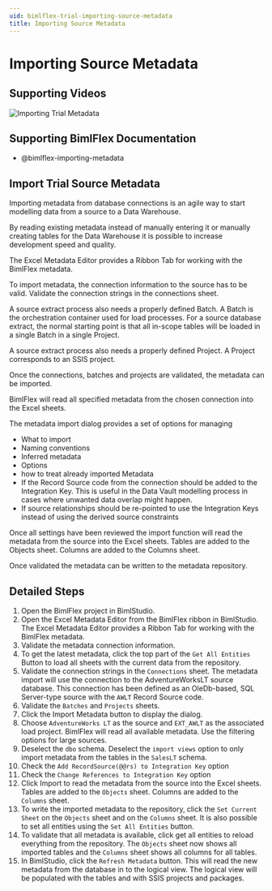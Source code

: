 ```yaml
---
uid: bimlflex-trial-importing-source-metadata
title: Importing Source Metadata
---
```

# Importing Source Metadata

## Supporting Videos

![Importing Trial Metadata](https://www.youtube.com/watch?v=lXTtWMMFnRg?rel=0&autoplay=0)

## Supporting BimlFlex Documentation

* @bimlflex-importing-metadata

## Import Trial Source Metadata

Importing metadata from database connections is an agile way to start modelling data from a source to a Data Warehouse.

By reading existing metadata instead of manually entering it or manually creating tables for the Data Warehouse it is possible to increase development speed and quality.

The Excel Metadata Editor provides a Ribbon Tab for working with the BimlFlex metadata.

To import metadata, the connection information to the source has to be valid. Validate the connection strings in the connections sheet.

A source extract process also needs a properly defined Batch. A Batch is the orchestration container used for load processes. For a source database extract, the normal starting point is that all in-scope tables will be loaded in a single Batch in a single Project.

A source extract process also needs a properly defined Project. A Project corresponds to an SSIS project.

Once the connections, batches and projects are validated, the metadata can be imported.

BimlFlex will read all specified metadata from the chosen connection into the Excel sheets.

The metadata import dialog provides a set of options for managing

* What to import
* Naming conventions
* Inferred metadata
* Options
* how to treat already imported Metadata
* If the Record Source code from the connection should be added to the Integration Key. This is useful in the Data Vault modelling process in cases where unwanted data overlap might happen.
* If source relationships should be re-pointed to use the Integration Keys instead of using the derived source constraints

Once all settings have been reviewed the import function will read the metadata from the source into the Excel sheets.
Tables are added to the Objects sheet. Columns are added to the Columns sheet.

Once validated the metadata can be written to the metadata repository.

## Detailed Steps

1. Open the BimlFlex project in BimlStudio.
1. Open the Excel Metadata Editor from the BimlFlex ribbon in BimlStudio.
    The Excel Metadata Editor provides a Ribbon Tab for working with the BimlFlex metadata.
1. Validate the metadata connection information.
1. To get the latest metadata, click the top part of the `Get All Entities` Button to load all sheets with the current data from the repository.
1. Validate the connection strings in the `Connections` sheet.
    The metadata import will use the connection to the AdventureWorksLT source database. This connection has been defined as an OleDb-based, SQL Server-type source with the `AWLT` Record Source code.
1. Validate the `Batches` and `Projects` sheets.
1. Click the Import Metadata button to display the dialog.
1. Choose `AdventureWorks LT` as the source and `EXT_AWLT` as the associated load project.
    BimlFlex will read all available metadata. Use the filtering options for large sources.
1. Deselect the `dbo` schema. Deselect the `import views` option to only import metadata from the tables in the `SalesLT` schema.
1. Check the `Add RecordSource(@@rs) to Integration Key` option
1. Check the `Change References to Integration Key` option
1. Click Import to read the metadata from the source into the Excel sheets.
    Tables are added to the `Objects` sheet. Columns are added to the `Columns` sheet.
1. To write the imported metadata to the repository, click the `Set Current Sheet` on the `Objects` sheet and on the `Columns` sheet. It is also possible to set all entities using the `Set All Entities` button.
1. To validate that all metadata is available, click get all entities to reload everything from the repository.
    The `Objects` sheet now shows all imported tables and the `Columns` sheet shows all columns for all tables.
1. In BimlStudio, click the `Refresh Metadata` button. This will read the new metadata from the database in to the logical view. The logical view will be populated with the tables and with SSIS projects and packages.